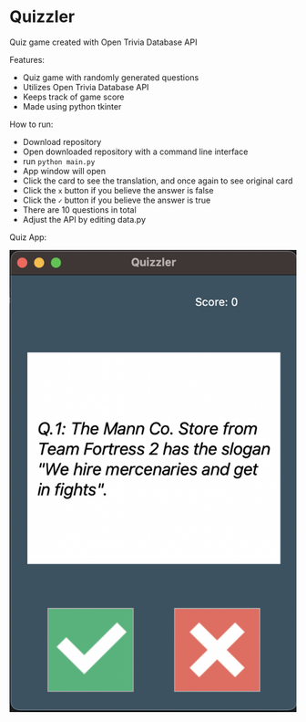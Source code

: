 # Quizzler

Quiz game created with Open Trivia Database API

Features:
- Quiz game with randomly generated questions
- Utilizes Open Trivia Database API
- Keeps track of game score
- Made using python tkinter

How to run:
- Download repository
- Open downloaded repository with a command line interface
- run `python main.py`
- App window will open
- Click the card to see the translation, and once again to see original card
- Click the `x` button if you believe the answer is false
- Click the `✓` button if you believe the answer is true
- There are 10 questions in total
- Adjust the API by editing data.py

Quiz App:

![alt text](https://github.com/J0K3Rn/Quizzler/blob/main/screenshots/quiz.png?raw=true) 